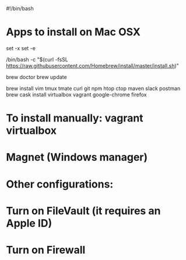 #!/bin/bash
# Apps to install on Mac OSX

set -x
set -e

/bin/bash -c "$(curl -fsSL https://raw.githubusercontent.com/Homebrew/install/master/install.sh)"

brew doctor
brew update

brew install vim tmux tmate curl git npm htop ctop maven slack postman
brew cask install virtualbox vagrant google-chrome firefox

# To install manually: vagrant virtualbox
# Magnet (Windows manager)

# Other configurations:
# Turn on FileVault (it requires an Apple ID)
# Turn on Firewall
